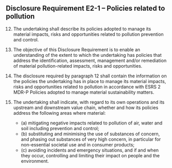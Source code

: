 ## Disclosure Requirement E2-1 – Policies related to pollution

12. The undertaking shall describe its policies adopted to manage its material impacts, risks and opportunities related to pollution prevention and control.

13. The objective of this Disclosure Requirement is to enable an understanding of the extent to which the undertaking has policies that address the identification, assessment, management and/or remediation of material pollution-related impacts, risks and opportunities.

14. The disclosure required by paragraph 12 shall contain the information on the policies the undertaking has in place to manage its material impacts, risks and opportunities related to pollution in accordance with ESRS 2 MDR-P Policies adopted to manage material sustainability matters.

15. The undertaking shall indicate, with regard to its own operations and its upstream and downstream value chain, whether and how its policies address the following areas where material:

	- (a) mitigating negative impacts related to pollution of air, water and soil including prevention and control;
	- (b) substituting and minimising the use of substances of concern, and phasing out substances of very high concern, in particular for non-essential societal use and in consumer products;
	- (c) avoiding incidents and emergency situations, and if and when they occur, controlling and limiting their impact on people and the environment. 
